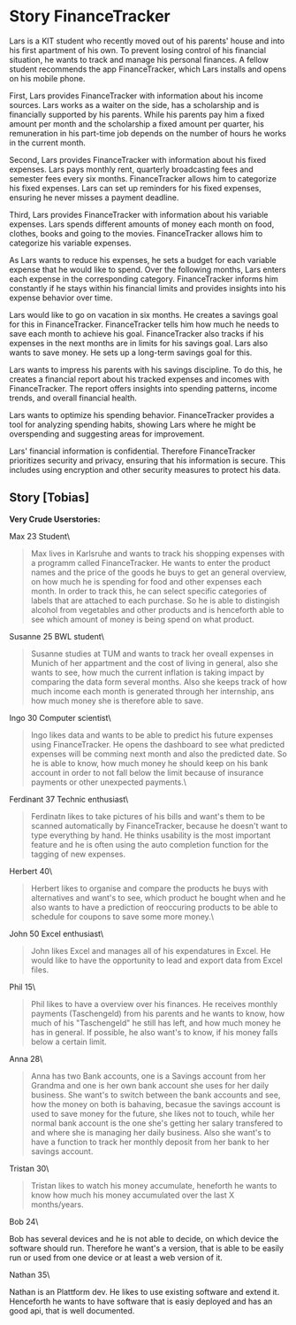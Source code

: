 # Story FinanceTracker

Lars is a KIT student who recently moved out of his parents' house and into his first apartment of his own.
To prevent losing control of his financial situation, he wants to track and manage his personal finances.
A fellow student recommends the app FinanceTracker, which Lars installs and opens on his mobile phone.

First, Lars provides FinanceTracker with information about his income sources.
Lars works as a waiter on the side, has a scholarship and is financially supported by his parents.
While his parents pay him a fixed amount per month and the scholarship a fixed amount per quarter, his remuneration in his part-time job depends on the number of hours he works in the current month.

Second, Lars provides FinanceTracker with information about his fixed expenses.
Lars pays monthly rent, quarterly broadcasting fees and semester fees every six months.
FinanceTracker allows him to categorize his fixed expenses.
Lars can set up reminders for his fixed expenses, ensuring he never misses a payment deadline.

Third, Lars provides FinanceTracker with information about his variable expenses.
Lars spends different amounts of money each month on food, clothes, books and going to the movies.
FinanceTracker allows him to categorize his variable expenses.

As Lars wants to reduce his expenses, he sets a budget for each variable expense that he would like to spend.
Over the following months, Lars enters each expense in the corresponding category.
FinanceTracker informs him constantly if he stays within his financial limits and provides insights into his expense behavior over time.

Lars would like to go on vacation in six months.
He creates a savings goal for this in FinanceTracker.
FinanceTracker tells him how much he needs to save each month to achieve his goal.
FinanceTracker also tracks if his expenses in the next months are in limits for his savings goal.
Lars also wants to save money.
He sets up a long-term savings goal for this. 

Lars wants to impress his parents with his savings discipline.
To do this, he creates a financial report about his tracked expenses and incomes with FinanceTracker.
The report offers insights into spending patterns, income trends, and overall financial health.

Lars wants to optimize his spending behavior. 
FinanceTracker provides a tool for analyzing spending habits, showing Lars where he might be overspending and suggesting areas for improvement.

Lars' financial information is confidential.
Therefore FinanceTracker prioritizes security and privacy, ensuring that his information is secure.
This includes using encryption and other security measures to protect his data.

## Story [Tobias]

__Very Crude Userstories:__

Max 23 Student\

> Max lives in Karlsruhe and wants to track his shopping expenses with a programm called FinanceTracker.
> He wants to enter the product names and the price of the goods he buys to get an general overview, on how much he is spending for food and other expenses each month. In order to track this, he can select specific categories of labels that are attached to each purchase. So he is able to distingish alcohol from vegetables and other products and is henceforth able to see which amount of money is being spend on what product.

Susanne 25 BWL student\

> Susanne studies at TUM and wants to track her oveall expenses in Munich of her appartment and the cost of living in general, also she wants to see, how much the current inflation is taking impact by comparing the data form several months. Also she keeps track of how much income each month is generated through her internship, ans how much money she is therefore able to save.


Ingo 30 Computer scientist\
> Ingo likes data and wants to be able to predict his future expenses using FinanceTracker. He opens the dashboard to see what predicted expenses will be comming next month and also the predicted date.
So he is able to know, how much money he should keep on his bank account in order to not fall below the limit because of insurance payments or other unexpected payments.\

Ferdinant 37 Technic enthusiast\

> Ferdinatn likes to take pictures of his bills and want's them to be scanned automatically by FinanceTracker, because he doesn't want to type everything by hand. He thinks usability is the most important feature and he is often using the auto completion function for the tagging of new expenses.

Herbert 40\

> Herbert likes to organise and compare the products he buys with alternatives and want's to see, which product he bought when and he also wants to have a prediction of reoccuring products to be able to schedule for coupons to save some more money.\

John 50 Excel enthusiast\

> John likes Excel and manages all of his expendatures in Excel. He would like to have the opportunity to lead and export data from Excel files.

Phil 15\

> Phil likes to have a overview over his finances. He receives monthly payments (Taschengeld) from his parents and he wants to know, how much of his "Taschengeld" he still has left, and how much money he has in general. If possible, he also want's to know, if his money falls below a certain limit.

Anna 28\

> Anna has two Bank accounts, one is a Savings account from her Grandma and one is her own bank account she uses for her daily business. She want's to switch between the bank accounts and see, how the money on both is bahaving, becasue the savings account is used to save money for the future, she likes not to touch, while her normal bank account is the one she's getting her salary transfered to and where she is managing her daily business. Also she want's to have a function to track her monthly deposit from her bank to her savings account.

Tristan 30\
> Tristan likes to watch his money accumulate, heneforth he wants to know how much his money accumulated over the last X months/years.

Bob 24\

Bob has several devices and he is not able to decide, on which device the software should run. Therefore he want's a version, that is able to be easily run or used from one device or at least a web version of it.

Nathan 35\

Nathan is an Plattform dev. He likes to use existing software and extend it. Henceforth he wants to have software that is easiy deployed and has an good api, that is well documented.
